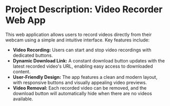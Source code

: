 # Project Description: Video Recorder Web App

This web application allows users to record videos directly from their webcam using a simple and intuitive interface. Key features include:

- **Video Recording:** Users can start and stop video recordings with dedicated buttons.
- **Dynamic Download Link:** A constant download button updates with the latest recorded video's URL, enabling easy access to downloaded content.
- **User-Friendly Design:** The app features a clean and modern layout, with responsive buttons and visually appealing video previews.
- **Video Removal:** Each recorded video can be removed, and the download button will automatically hide when there are no videos available.

